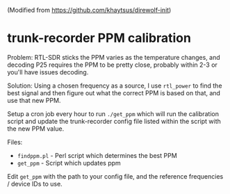 (Modified from https://github.com/khaytsus/direwolf-init)

# trunk-recorder PPM calibration

Problem:  RTL-SDR sticks the PPM varies as the temperature changes, and decoding
P25 requires the PPM to be pretty close, probably within 2-3 or you'll have
issues decoding.

Solution:  Using a chosen frequency as a source, I use `rtl_power` to find the
best signal and then figure out what the correct PPM is based on that, and
use that new PPM.

Setup a cron job every hour to run `./get_ppm` which will run the
calibration script and update the trunk-recorder config file listed within
the script with the new PPM value.

Files:

 * `findppm.pl` - Perl script which determines the best PPM
 * `get_ppm` - Script which updates ppm

Edit `get_ppm` with the path to your config file, and the reference
frequencies / device IDs to use.
